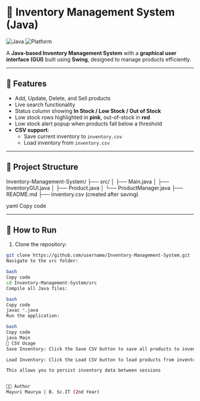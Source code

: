 # 🛒 Inventory Management System (Java)

![Java](https://img.shields.io/badge/Language-Java-red?style=flat)
![Platform](https://img.shields.io/badge/Platform-Swing-blue?style=flat)

A **Java-based Inventory Management System** with a **graphical user interface (GUI)** built using **Swing**, designed to manage products efficiently.

---

## 🔹 Features
- Add, Update, Delete, and Sell products  
- Live search functionality  
- Status column showing **In Stock / Low Stock / Out of Stock**  
- Low stock rows highlighted in **pink**, out-of-stock in **red**  
- Low stock alert popup when products fall below a threshold  
- **CSV support**:
  - Save current inventory to `inventory.csv`
  - Load inventory from `inventory.csv`  

---

## 📂 Project Structure
Inventory-Management-System/
├── src/
│ ├── Main.java
│ ├── InventoryGUI.java
│ ├── Product.java
│ └── ProductManager.java
├── README.md
├── inventory.csv (created after saving)

yaml
Copy code

---

## 🚀 How to Run
1. Clone the repository:
```bash
git clone https://github.com/username/Inventory-Management-System.git
Navigate to the src folder:

bash
Copy code
cd Inventory-Management-System/src
Compile all Java files:

bash
Copy code
javac *.java
Run the application:

bash
Copy code
java Main
💾 CSV Usage
Save Inventory: Click the Save CSV button to save all products to inventory.csv.

Load Inventory: Click the Load CSV button to load products from inventory.csv.

This allows you to persist inventory data between sessions


👩‍💻 Author
Mayuri Maurya | B. Sc.IT (2nd Year)
